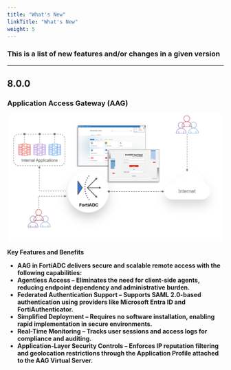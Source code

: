```yaml
---
title: "What's New"
linkTitle: "What's New"
weight: 5
---
```


### This is a list of new features and/or changes in a given version

---

## 8.0.0

### Application Access Gateway (AAG)

![](aag.png)

**Key Features and Benefits**
- **AAG in FortiADC delivers secure and scalable remote access with the following capabilities:**
- **Agentless Access – Eliminates the need for client-side agents, reducing endpoint dependency and administrative burden.**
- **Federated Authentication Support – Supports SAML 2.0-based authentication using providers like Microsoft Entra ID and FortiAuthenticator.**
- **Simplified Deployment – Requires no software installation, enabling rapid implementation in secure environments.**
- **Real-Time Monitoring – Tracks user sessions and access logs for compliance and auditing.**
- **Application-Layer Security Controls – Enforces IP reputation filtering and geolocation restrictions through the Application Profile attached to the AAG Virtual Server.**

